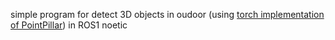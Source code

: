 simple program for detect 3D objects in oudoor (using [torch implementation of PointPillar]([url](https://github.com/zhulf0804/PointPillars))) in ROS1 noetic
